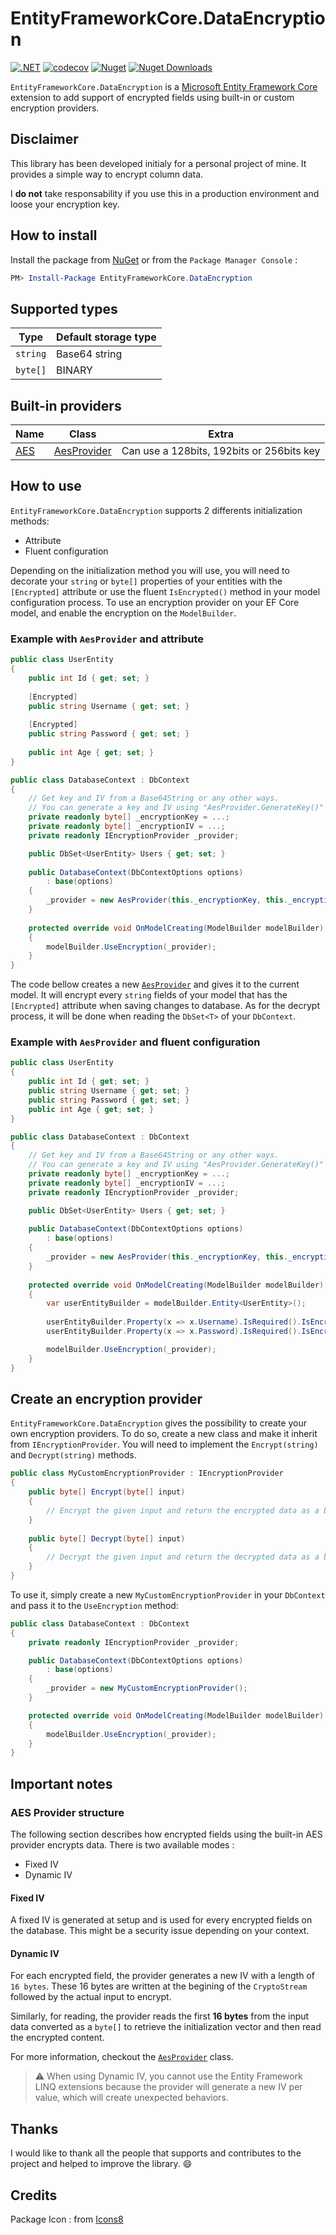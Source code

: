 # EntityFrameworkCore.DataEncryption

[![.NET](https://github.com/Eastrall/EntityFrameworkCore.DataEncryption/actions/workflows/build.yml/badge.svg)](https://github.com/Eastrall/EntityFrameworkCore.DataEncryption/actions/workflows/build.yml)
[![codecov](https://codecov.io/gh/Eastrall/EntityFrameworkCore.DataEncryption/branch/master/graph/badge.svg)](https://codecov.io/gh/Eastrall/EntityFrameworkCore.DataEncryption)
[![Nuget](https://img.shields.io/nuget/v/EntityFrameworkCore.DataEncryption.svg)](https://www.nuget.org/packages/EntityFrameworkCore.DataEncryption)
[![Nuget Downloads](https://img.shields.io/nuget/dt/EntityFrameworkCore.DataEncryption)](https://www.nuget.org/packages/EntityFrameworkCore.DataEncryption)

`EntityFrameworkCore.DataEncryption` is a [Microsoft Entity Framework Core](https://github.com/aspnet/EntityFrameworkCore) extension to add support of encrypted fields using built-in or custom encryption providers.

## Disclaimer

This library has been developed initialy for a personal project of mine. It provides a simple way to encrypt column data.

I **do not** take responsability if you use this in a production environment and loose your encryption key.

## How to install

Install the package from [NuGet](https://www.nuget.org/) or from the `Package Manager Console` :
```powershell
PM> Install-Package EntityFrameworkCore.DataEncryption
```

## Supported types

| Type | Default storage type |
|------|----------------------|
| `string` | Base64 string |
| `byte[]` | BINARY |

## Built-in providers

| Name | Class | Extra |
|------|-------|-------|
| [AES](https://learn.microsoft.com/en-US/dotnet/api/system.security.cryptography.aes?view=net-6.0) | [AesProvider](https://github.com/Eastrall/EntityFrameworkCore.DataEncryption/blob/main/src/EntityFrameworkCore.DataEncryption/Providers/AesProvider.cs) | Can use a 128bits, 192bits or 256bits key |

## How to use

`EntityFrameworkCore.DataEncryption` supports 2 differents initialization methods:
* Attribute
* Fluent configuration

Depending on the initialization method you will use, you will need to decorate your `string` or `byte[]` properties of your entities with the `[Encrypted]` attribute or use the fluent `IsEncrypted()` method in your model configuration process.
To use an encryption provider on your EF Core model, and enable the encryption on the `ModelBuilder`. 

### Example with `AesProvider` and attribute

```csharp
public class UserEntity
{
	public int Id { get; set; }
	
	[Encrypted]
	public string Username { get; set; }
	
	[Encrypted]
	public string Password { get; set; }
	
	public int Age { get; set; }
}

public class DatabaseContext : DbContext
{
	// Get key and IV from a Base64String or any other ways.
	// You can generate a key and IV using "AesProvider.GenerateKey()"
	private readonly byte[] _encryptionKey = ...; 
	private readonly byte[] _encryptionIV = ...;
	private readonly IEncryptionProvider _provider;

	public DbSet<UserEntity> Users { get; set; }
	
	public DatabaseContext(DbContextOptions options)
		: base(options)
	{
		_provider = new AesProvider(this._encryptionKey, this._encryptionIV);
	}
	
	protected override void OnModelCreating(ModelBuilder modelBuilder)
	{
		modelBuilder.UseEncryption(_provider);
	}
}
```
The code bellow creates a new [`AesProvider`](https://github.com/Eastrall/EntityFrameworkCore.DataEncryption/blob/main/src/EntityFrameworkCore.DataEncryption/Providers/AesProvider.cs) and gives it to the current model. It will encrypt every `string` fields of your model that has the `[Encrypted]` attribute when saving changes to database. As for the decrypt process, it will be done when reading the `DbSet<T>` of your `DbContext`.

### Example with `AesProvider` and fluent configuration

```csharp
public class UserEntity
{
	public int Id { get; set; }
	public string Username { get; set; }
	public string Password { get; set; }
	public int Age { get; set; }
}

public class DatabaseContext : DbContext
{
	// Get key and IV from a Base64String or any other ways.
	// You can generate a key and IV using "AesProvider.GenerateKey()"
	private readonly byte[] _encryptionKey = ...; 
	private readonly byte[] _encryptionIV = ...;
	private readonly IEncryptionProvider _provider;

	public DbSet<UserEntity> Users { get; set; }
	
	public DatabaseContext(DbContextOptions options)
		: base(options)
	{
		_provider = new AesProvider(this._encryptionKey, this._encryptionIV);
	}
	
	protected override void OnModelCreating(ModelBuilder modelBuilder)
	{
		var userEntityBuilder = modelBuilder.Entity<UserEntity>();
		
		userEntityBuilder.Property(x => x.Username).IsRequired().IsEncrypted();
		userEntityBuilder.Property(x => x.Password).IsRequired().IsEncrypted();

		modelBuilder.UseEncryption(_provider);
	}
}
```

## Create an encryption provider

`EntityFrameworkCore.DataEncryption` gives the possibility to create your own encryption providers. To do so, create a new class and make it inherit from `IEncryptionProvider`. You will need to implement the `Encrypt(string)` and `Decrypt(string)` methods.

```csharp
public class MyCustomEncryptionProvider : IEncryptionProvider
{
	public byte[] Encrypt(byte[] input)
	{
		// Encrypt the given input and return the encrypted data as a byte[].
	}
	
	public byte[] Decrypt(byte[] input)
	{
		// Decrypt the given input and return the decrypted data as a byte[].
	}
}
```

To use it, simply create a new `MyCustomEncryptionProvider` in your `DbContext` and pass it to the `UseEncryption` method:
```csharp
public class DatabaseContext : DbContext
{
	private readonly IEncryptionProvider _provider;

	public DatabaseContext(DbContextOptions options)
		: base(options)
	{
		_provider = new MyCustomEncryptionProvider();
	}

	protected override void OnModelCreating(ModelBuilder modelBuilder)
	{
		modelBuilder.UseEncryption(_provider);
	}
}
```

## Important notes

### AES Provider structure

The following section describes how encrypted fields using the built-in AES provider encrypts data.
There is two available modes :

* Fixed IV
* Dynamic IV

#### Fixed IV

A fixed IV is generated at setup and is used for every encrypted fields on the database.
This might be a security issue depending on your context.

#### Dynamic IV

For each encrypted field, the provider generates a new IV with a length of `16 bytes`. These 16 bytes are written at the begining of the `CryptoStream` followed by the actual input to encrypt.

Similarly, for reading, the provider reads the first **16 bytes** from the input data converted as a `byte[]` to retrieve the initialization vector and then read the encrypted content.

For more information, checkout the [`AesProvider`](https://github.com/Eastrall/EntityFrameworkCore.DataEncryption/blob/master/src/EntityFrameworkCore.DataEncryption/Providers/AesProvider.cs#L58) class.

> :warning: When using Dynamic IV, you cannot use the Entity Framework LINQ extensions because the provider will generate a new IV per value, which will create unexpected behaviors.

## Thanks

I would like to thank all the people that supports and contributes to the project and helped to improve the library. :smile:

## Credits

Package Icon : from [Icons8](https://icons8.com/)